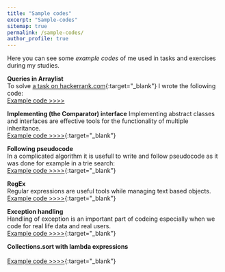 ```yaml
---
title: "Sample codes"
excerpt: "Sample-codes"
sitemap: true
permalink: /sample-codes/
author_profile: true
---
```

Here you can see some *example codes* of me used in tasks and exercises during my studies.

**Queries in Arraylist**<br>
To solve [a task on hackerrank.com](https://www.hackerrank.com/challenges/java-arraylist){:target="_blank"} I wrote the following code:<br>
 [Example code >>>>](https://pbesze.github.io/sample-codes/queries-in-arraylist.md)
	
	
**Implementing (the Comparator) interface**
Implementing abstract classes and interfaces are effective tools for the functionality of multiple inheritance.<br>
[Example code >>>>](https://pbesze.github.io/sample-codes/implements-comparator){:target="_blank"}
  <br>
	

**Following pseudocode** <br>
In a complicated algorithm it is usefull to write and follow pseudocode as it was done for example in a trie search:<br>
 [Example code >>>>](https://pbesze.github.io/sample-codes/following-pseudocode.md){:target="_blank"}

**RegEx** <br>
Regular expressions are useful tools while managing text based objects.<br>
 [Example code >>>>](https://pbesze.github.io/sample-codes/regex.md){:target="_blank"}
 
**Exception handling** <br>
Handling of exception is an important part of codeing especially when we code for real life data and  real users.<br>
 [Example code >>>>](https://pbesze.github.io/sample-codes/exception-handling/){:target="_blank"}
	

 **Collections.sort with lambda expressions**<br>
 <br>
  [Example code >>>>](https://pbesze.github.io/sample-codes/sort-with-lambda-expressions.md){:target="_blank"}

	

